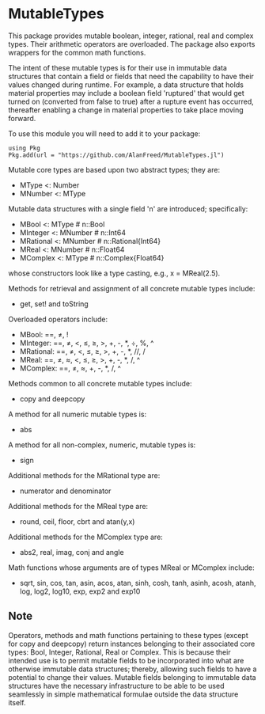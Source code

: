# MutableTypes

This package provides mutable boolean, integer, rational, real and complex types. Their arithmetic operators are overloaded. The package also exports wrappers for the common math functions.

The intent of these mutable types is for their use in immutable data structures that contain a field or fields that need the capability to have their values changed during runtime. For example, a data structure that holds material properties may include a boolean field 'ruptured' that would get turned on (converted from false to true) after a rupture event has occurred, thereafter enabling a change in material properties to take place moving forward.

To use this module you will need to add it to your package:

```
using Pkg
Pkg.add(url = "https://github.com/AlanFreed/MutableTypes.jl")
```

Mutable core types are based upon two abstract types; they are:
  * MType     \<: Number
  * MNumber   \<: MType

Mutable data structures with a single field 'n' are introduced; specifically:
  * MBool     \<: MType      \# n::Bool
  * MInteger  \<: MNumber    \# n::Int64
  * MRational \<: MNumber    \# n::Rational\{Int64\}
  * MReal     \<: MNumber    \# n::Float64
  * MComplex  \<: MType      \# n::Complex\{Float64\}

whose constructors look like a type casting, e.g., x = MReal\(2.5\).

Methods for retrieval and assignment of all concrete mutable types include:
  * get, set! and toString

Overloaded operators include:
  * MBool:     ==, ≠, \!
  * MInteger:  ==, ≠, \<, ≤, ≥, \>, \+, \-, \*, ÷, %, ^
  * MRational: ==, ≠, \<, ≤, ≥, \>, \+, \-, \*, //, /
  * MReal:     ==, ≠, ≈, \<, ≤, ≥, \>, \+, \-, \*, /, ^
  * MComplex:  ==, ≠, ≈, \+, \-, \*, /, ^

Methods common to all concrete mutable types include:
  * copy and deepcopy

A method for all numeric mutable types is:
  * abs

A method for all non-complex, numeric, mutable types is:
  * sign

Additional methods for the MRational type are:
  * numerator and denominator

Additional methods for the MReal type are:
  * round, ceil, floor, cbrt and atan(y,x)

Additional methods for the MComplex type are:
  * abs2, real, imag, conj and angle

Math functions whose arguments are of types MReal or MComplex include:
  * sqrt, sin, cos, tan, asin, acos, atan, sinh, cosh, tanh, asinh, acosh, atanh, log, log2, log10, exp, exp2 and exp10

## Note

Operators, methods and math functions pertaining to these types \(except for copy and deepcopy\) return instances belonging to their associated core types: Bool, Integer, Rational, Real or Complex. This is because their intended use is to permit mutable fields to be incorporated into what are otherwise immutable data structures; thereby, allowing such fields to have a potential to change their values. Mutable fields belonging to immutable data structures have the necessary infrastructure to be able to be used seamlessly in simple mathematical formulae outside the data structure itself.
